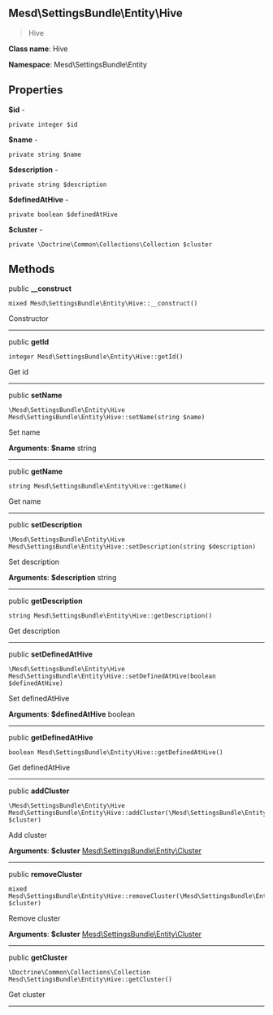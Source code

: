 Mesd\SettingsBundle\Entity\Hive
---------------

> Hive

> 


**Class name**: Hive

**Namespace**: Mesd\SettingsBundle\Entity









Properties
----------


**$id** - 



    private integer $id






**$name** - 



    private string $name






**$description** - 



    private string $description






**$definedAtHive** - 



    private boolean $definedAtHive






**$cluster** - 



    private \Doctrine\Common\Collections\Collection $cluster






Methods
-------


public **__construct**

    mixed Mesd\SettingsBundle\Entity\Hive::__construct()

Constructor










---


public **getId**

    integer Mesd\SettingsBundle\Entity\Hive::getId()

Get id










---


public **setName**

    \Mesd\SettingsBundle\Entity\Hive Mesd\SettingsBundle\Entity\Hive::setName(string $name)

Set name









**Arguments**:
**$name** string 


---


public **getName**

    string Mesd\SettingsBundle\Entity\Hive::getName()

Get name










---


public **setDescription**

    \Mesd\SettingsBundle\Entity\Hive Mesd\SettingsBundle\Entity\Hive::setDescription(string $description)

Set description









**Arguments**:
**$description** string 


---


public **getDescription**

    string Mesd\SettingsBundle\Entity\Hive::getDescription()

Get description










---


public **setDefinedAtHive**

    \Mesd\SettingsBundle\Entity\Hive Mesd\SettingsBundle\Entity\Hive::setDefinedAtHive(boolean $definedAtHive)

Set definedAtHive









**Arguments**:
**$definedAtHive** boolean 


---


public **getDefinedAtHive**

    boolean Mesd\SettingsBundle\Entity\Hive::getDefinedAtHive()

Get definedAtHive










---


public **addCluster**

    \Mesd\SettingsBundle\Entity\Hive Mesd\SettingsBundle\Entity\Hive::addCluster(\Mesd\SettingsBundle\Entity\Cluster $cluster)

Add cluster









**Arguments**:
**$cluster** [Mesd\SettingsBundle\Entity\Cluster](Mesd-SettingsBundle-Entity-Cluster.md) 


---


public **removeCluster**

    mixed Mesd\SettingsBundle\Entity\Hive::removeCluster(\Mesd\SettingsBundle\Entity\Cluster $cluster)

Remove cluster









**Arguments**:
**$cluster** [Mesd\SettingsBundle\Entity\Cluster](Mesd-SettingsBundle-Entity-Cluster.md) 


---


public **getCluster**

    \Doctrine\Common\Collections\Collection Mesd\SettingsBundle\Entity\Hive::getCluster()

Get cluster










---

